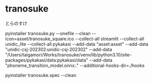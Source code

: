 # tranosuke
とらのすけ

pyinstaller tranosuke.py --onefile --clean --icon=asset/tranosuke_square.ico --collect-all streamlit --collect-all unidic_lite --collect-all pykakasi --add-data "asset:asset" --add-data "unidic-csj-202302:unidic-csj-202302" --add-data "/Users/taigamori/Works/tranosuke/venv/lib/python3.10/site-packages/pykakasi/data:pykakasi/data" --add-data "phoneme_transition_model.onnx:." --additional-hooks-dir=./hooks

pyinstaller tranosuke.spec --clean